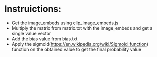 # Instruictions:
- Get the image_embeds using clip_image_embeds.js
- Multiply the matrix from matrix.txt with the image_embeds and get a single value vector
- Add the bias value from bias.txt
- Apply the sigmoid(https://en.wikipedia.org/wiki/Sigmoid_function) function on the obtained value to get the final probability value
